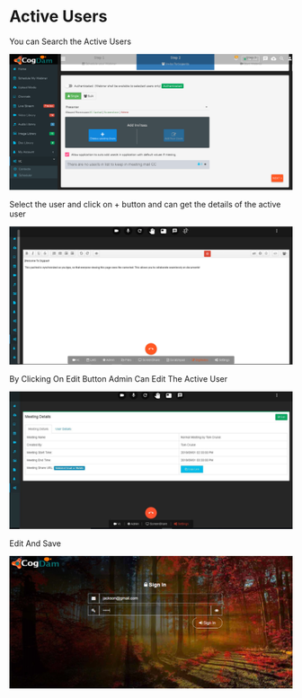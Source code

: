 # Active Users

You can Search the Active Users 

![](../../.gitbook/assets/image%20%28115%29.png)

Select the user and click on + button and can get the details of the active user

![](../../.gitbook/assets/image%20%28182%29.png)

By Clicking On Edit Button Admin Can Edit The Active User

![](../../.gitbook/assets/image%20%2856%29.png)

Edit And Save

![](../../.gitbook/assets/image%20%28128%29.png)



